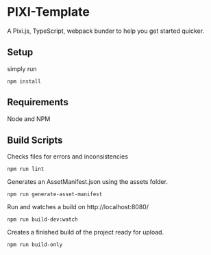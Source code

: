 # PIXI-Template

A Pixi.js, TypeScript, webpack bunder to help you get started quicker.

## Setup

simply run
```
npm install
```

## Requirements

Node and NPM

## Build Scripts

Checks files for errors and inconsistencies 
```
npm run lint
```

Generates an AssetManifest.json using the assets folder.
```
npm run generate-asset-manifest
```

Run and watches a build on http://localhost:8080/
```
npm run build-dev:watch
```

Creates a finished build of the project ready for upload.
```
npm run build-only
```

